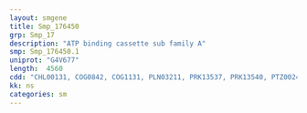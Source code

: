 ```yaml
---
layout: smgene
title: Smp_176450
grp: Smp_17
description: "ATP binding cassette sub family A"
smp: Smp_176450.1
uniprot: "G4V677"
length:  4560
cdd: "CHL00131, COG0842, COG1131, PLN03211, PRK13537, PRK13540, PTZ00243, TIGR01188, TIGR01189, TIGR04086, cd03263, cl21455, cl21474, cl22548, pfam00005, pfam12698, pfam12730, smart00382"
kk: ns
categories: sm
---
```

